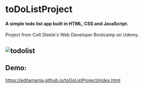 # toDoListProject

#### A simple todo list app built in HTML, CSS and JavaScript.      

Project from Colt Steele's Web Developer Bootcamp on Udemy.

![todolist](https://user-images.githubusercontent.com/52567746/78709388-3ac11900-791c-11ea-9c73-76b17e172bb5.jpg)
--
## Demo:
https://editamarija.github.io/toDoListProject/index.html
